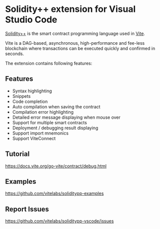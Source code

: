 # Solidity++ extension for Visual Studio Code

[Solidity++](https://docs.vite.org/go-vite/contract/Solidity++%200.8/soliditypp.html) is the smart contract programming language used in [Vite](https://vite.org).

Vite is a DAG-based, asynchronous, high-performance and fee-less blockchain where transactions can be executed quickly and confirmed in seconds. 

The extension contains following features:
## Features
* Syntax highlighting
* Snippets
* Code completion
* Auto compilation when saving the contract
* Compilation error highlighting
* Detailed error message displaying when mouse over 
* Support for multiple smart contracts
* Deployment / debugging result displaying
* Support import mnemonics
* Support ViteConnect

## Tutorial
https://docs.vite.org/go-vite/contract/debug.html

## Examples

https://github.com/vitelabs/soliditypp-examples

## Report Issues
https://github.com/vitelabs/soliditypp-vscode/issues